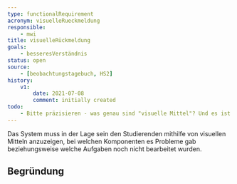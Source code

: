 ```yaml
---
type: functionalRequirement
acronym: visuelleRueckmeldung
responsible:
    - mwi
title: visuelleRückmeldung
goals:
    - besseresVerständnis
status: open
source:
    - [beobachtungstagebuch, HS2]
history:
    v1:
        date: 2021-07-08
        comment: initially created
todo:
    - Bitte präzisieren - was genau sind "visuelle Mittel"? Und es ist ein großer Unterschied, bei welche Komponenten es Probleme gab, und welche Aufgaben noch nicht bearbeitet wurden. Letzteres gibt es schon. 
---
```


Das System muss in der Lage sein den Studierenden mithilfe von visuellen Mitteln anzuzeigen, bei welchen Komponenten es Probleme gab beziehungsweise welche Aufgaben noch nicht bearbeitet wurden.

## Begründung